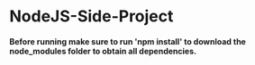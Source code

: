 # NodeJS-Side-Project
#### Before running make sure to run 'npm install' to download the node_modules folder to obtain all dependencies.
